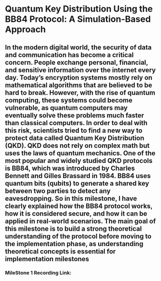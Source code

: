 # Quantum Key Distribution Using the BB84 Protocol: A Simulation-Based Approach

 In the modern digital world, the security of data and communication has become a critical
 concern. People exchange personal, financial, and sensitive information over the internet every
 day. Today’s encryption systems mostly rely on mathematical algorithms that are believed
 to be hard to break. However, with the rise of quantum computing, these systems could
 become vulnerable, as quantum computers may eventually solve these problems much faster
 than classical computers. In order to deal with this risk, scientists tried to find a new way to
 protect data called Quantum Key Distribution (QKD). QKD does not rely on complex math
 but uses the laws of quantum mechanics. One of the most popular and widely studied QKD
 protocols is BB84, which was introduced by Charles Bennett and Gilles Brassard in 1984.
 BB84 uses quantum bits (qubits) to generate a shared key between two parties to detect any
 eavesdropping. So in this milestone, I have clearly explained how the BB84 protocol works,
 how it is considered secure, and how it can be applied in real-world scenarios. The main
 goal of this milestone is to build a strong theoretical understanding of the protocol before
 moving to the implementation phase, as understanding theoretical concepts is essential for
 implementation milestones
-----------------------------------------------------------------------------------------------------------------------
### MileStone 1 Recording Link:

